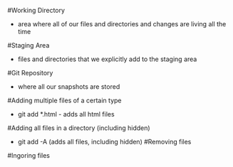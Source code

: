 #Working Directory
- area where all of our files and directories and changes are living all the time

#Staging Area
- files and directories that we explicitly add to the staging area

#Git Repository
- where all our snapshots are stored

#Adding multiple files of a certain type
- git add *.html - adds all html files

#Adding all files in a directory (including hidden)
- git add -A (adds all files, including hidden)
#Removing files

#Ingoring files